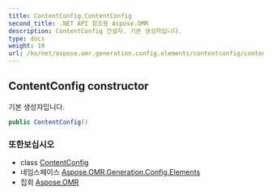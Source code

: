 ```yaml
---
title: ContentConfig.ContentConfig
second_title: .NET API 참조용 Aspose.OMR
description: ContentConfig 건설자. 기본 생성자입니다.
type: docs
weight: 10
url: /ko/net/aspose.omr.generation.config.elements/contentconfig/contentconfig/
---
```

## ContentConfig constructor

기본 생성자입니다.

```csharp
public ContentConfig()
```

### 또한보십시오

* class [ContentConfig](../)
* 네임스페이스 [Aspose.OMR.Generation.Config.Elements](../../contentconfig/)
* 집회 [Aspose.OMR](../../../)


